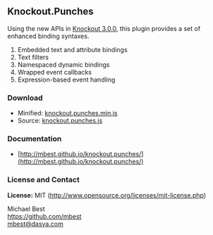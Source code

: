 ## Knockout.Punches

Using the new APIs in [Knockout 3.0.0](https://github.com/knockout/knockout/releases/tag/v3.0.0beta), this plugin provides a set of enhanced binding syntaxes.

1. Embedded text and attribute bindings
2. Text filters
3. Namespaced dynamic bindings
4. Wrapped event callbacks
5. Expression-based event handling

### Download

* Minified: [knockout.punches.min.js](http://mbest.github.io/knockout.punches/knockout.punches.min.js)
* Source: [knockout.punches.js](http://mbest.github.io/knockout.punches/knockout.punches.js)

### Documentation

* [http://mbest.github.io/knockout.punches/](http://mbest.github.io/knockout.punches/)

### License and Contact

**License:** MIT (http://www.opensource.org/licenses/mit-license.php)

Michael Best<br>
https://github.com/mbest<br>
mbest@dasya.com
